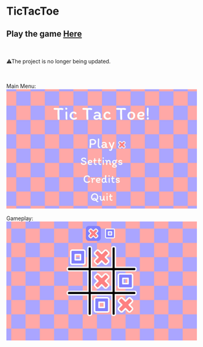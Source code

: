 # TicTacToe
## Play the game [Here](https://play.unity.com/mg/other/webgl-builds-387411)
<br><br>
⚠The project is no longer being updated.
<br><br><br>

Main Menu: <br>
<img src="Images/thumbnail.jpg" alt="Main Menu" width="500"/>


Gameplay: <br>
<img src="Images/gameplay.JPG" alt="Gameplay" width="500"/>

